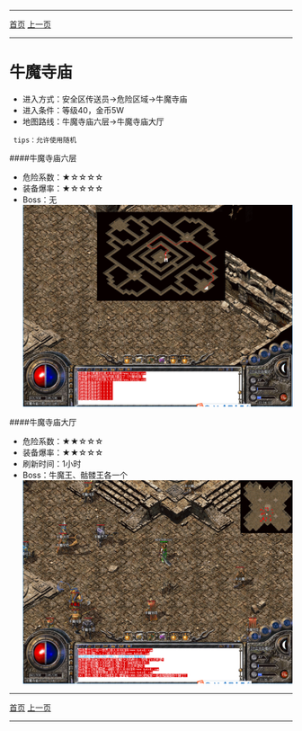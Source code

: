 -------
[首页](../index.html)
[上一页](javascript:history.back(-1))

-------
# 牛魔寺庙

* 进入方式：安全区传送员→危险区域→牛魔寺庙
* 进入条件：等级40，金币5W
* 地图路线：牛魔寺庙六层→牛魔寺庙大厅

```
 tips：允许使用随机
```

####牛魔寺庙六层
* 危险系数：★☆☆☆☆
* 装备爆率：★☆☆☆☆
* Boss：无
![](maps/牛魔寺庙六层.png)

####牛魔寺庙大厅
* 危险系数：★★☆☆☆
* 装备爆率：★★☆☆☆
* 刷新时间：1小时
* Boss：牛魔王、骷髅王各一个
![](maps/牛魔寺庙大厅.png)

-------
[首页](../index.html)
[上一页](javascript:history.back(-1))

-------



















